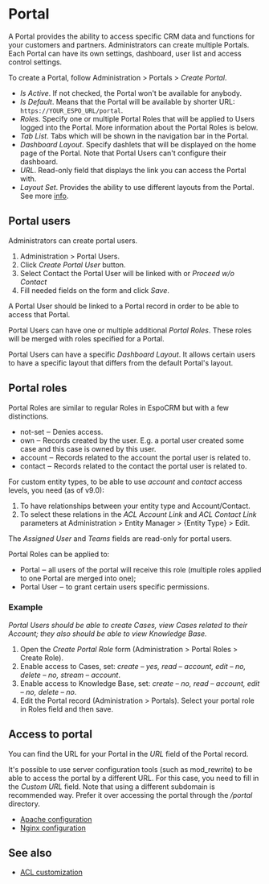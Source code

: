 # Portal

A Portal provides the ability to access specific CRM data and functions for your customers and partners. Administrators can create multiple Portals. Each Portal can have its own settings, dashboard, user list and access control settings.

To create a Portal, follow Administration > Portals > *Create Portal*.

* *Is Active*. If not checked, the Portal won't be available for anybody.
* *Is Default*. Means that the Portal will be available by shorter URL: `https://YOUR_ESPO_URL/portal`.
* *Roles*. Specify one or multiple Portal Roles that will be applied to Users logged into the Portal. More information about the Portal Roles is below.
* *Tab List*. Tabs which will be shown in the navigation bar in the Portal.
* *Dashboard Layout*. Specify dashlets that will be displayed on the home page of the Portal. Note that Portal Users can't configure their dashboard.
* *URL*. Read-only field that displays the link you can access the Portal with.
* *Layout Set*. Provides the ability to use different layouts from the Portal. See more [info](layout-manager.md#different-layouts-for-teams-portals).

## Portal users

Administrators can create portal users.

1. Administration > Portal Users.
2. Click *Create Portal User* button.
3. Select Contact the Portal User will be linked with or *Proceed w/o Contact*
4. Fill needed fields on the form and click *Save*.

A Portal User should be linked to a Portal record in order to be able to access that Portal.

Portal Users can have one or multiple additional *Portal Roles*. These roles will be merged with roles specified for a Portal.

Portal Users can have a specific *Dashboard Layout*. It allows certain users to have a specific layout that differs from the default Portal's layout.

## Portal roles

Portal Roles are similar to regular Roles in EspoCRM but with a few distinctions.

* not-set ‒ Denies access.
* own ‒ Records created by the user. E.g. a portal user created some case and this case is owned by this user.
* account ‒ Records related to the account the portal user is related to.
* contact ‒ Records related to the contact the portal user is related to.

For custom entity types, to be able to use *account* and *contact* access levels, you need (as of v9.0):

1. To have relationships between your entity type and Account/Contact.
2. To select these relations in the *ACL Account Link* and *ACL Contact Link* parameters at Administration > Entity Manager > {Entity Type} > Edit.

The *Assigned User* and *Teams* fields are read-only for portal users.

Portal Roles can be applied to:

* Portal ‒ all users of the portal will receive this role (multiple roles applied to one Portal are merged into one);
* Portal User ‒ to grant certain users specific permissions.

### Example

*Portal Users should be able to create Cases, view Cases related to their Account; they also should be able to view Knowledge Base.*

1. Open the *Create Portal Role* form (Administration > Portal Roles > Create Role).
2. Enable access to Cases, set: *create – yes, read – account, edit – no, delete – no, stream – account*.
3. Enable access to Knowledge Base, set: *create – no, read – account, edit – no, delete – no*.
4. Edit the Portal record (Administration > Portals). Select your portal role in Roles field and then save.

## Access to portal

You can find the URL for your Portal in the *URL* field of the Portal record.

It's possible to use server configuration tools (such as mod_rewrite) to be able to access the portal by a different URL. For this case, you need to fill in the *Custom URL* field. Note that using a different subdomain is recommended way. Prefer it over accessing the portal through the */portal* directory.

* [Apache configuration](portal/apache-configuration.md)
* [Nginx configuration](portal/nginx-configuration.md)

## See also

* [ACL customization](../development/acl.md#custom-acl-for-entity-type)

